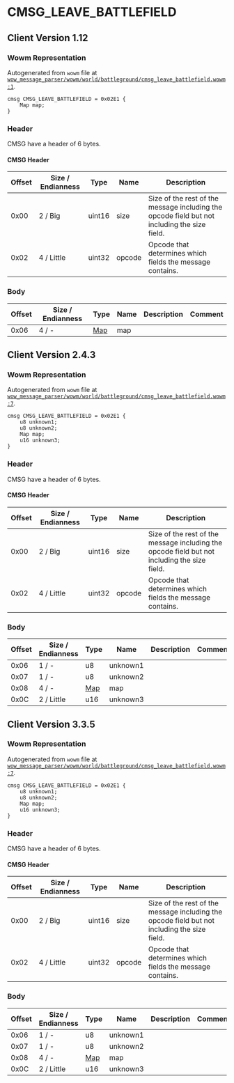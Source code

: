 # CMSG_LEAVE_BATTLEFIELD

## Client Version 1.12

### Wowm Representation

Autogenerated from `wowm` file at [`wow_message_parser/wowm/world/battleground/cmsg_leave_battlefield.wowm:1`](https://github.com/gtker/wow_messages/tree/main/wow_message_parser/wowm/world/battleground/cmsg_leave_battlefield.wowm#L1).
```rust,ignore
cmsg CMSG_LEAVE_BATTLEFIELD = 0x02E1 {
    Map map;
}
```
### Header

CMSG have a header of 6 bytes.

#### CMSG Header

| Offset | Size / Endianness | Type   | Name   | Description |
| ------ | ----------------- | ------ | ------ | ----------- |
| 0x00   | 2 / Big           | uint16 | size   | Size of the rest of the message including the opcode field but not including the size field.|
| 0x02   | 4 / Little        | uint32 | opcode | Opcode that determines which fields the message contains.|

### Body

| Offset | Size / Endianness | Type | Name | Description | Comment |
| ------ | ----------------- | ---- | ---- | ----------- | ------- |
| 0x06 | 4 / - | [Map](map.md) | map |  |  |

## Client Version 2.4.3

### Wowm Representation

Autogenerated from `wowm` file at [`wow_message_parser/wowm/world/battleground/cmsg_leave_battlefield.wowm:7`](https://github.com/gtker/wow_messages/tree/main/wow_message_parser/wowm/world/battleground/cmsg_leave_battlefield.wowm#L7).
```rust,ignore
cmsg CMSG_LEAVE_BATTLEFIELD = 0x02E1 {
    u8 unknown1;
    u8 unknown2;
    Map map;
    u16 unknown3;
}
```
### Header

CMSG have a header of 6 bytes.

#### CMSG Header

| Offset | Size / Endianness | Type   | Name   | Description |
| ------ | ----------------- | ------ | ------ | ----------- |
| 0x00   | 2 / Big           | uint16 | size   | Size of the rest of the message including the opcode field but not including the size field.|
| 0x02   | 4 / Little        | uint32 | opcode | Opcode that determines which fields the message contains.|

### Body

| Offset | Size / Endianness | Type | Name | Description | Comment |
| ------ | ----------------- | ---- | ---- | ----------- | ------- |
| 0x06 | 1 / - | u8 | unknown1 |  |  |
| 0x07 | 1 / - | u8 | unknown2 |  |  |
| 0x08 | 4 / - | [Map](map.md) | map |  |  |
| 0x0C | 2 / Little | u16 | unknown3 |  |  |

## Client Version 3.3.5

### Wowm Representation

Autogenerated from `wowm` file at [`wow_message_parser/wowm/world/battleground/cmsg_leave_battlefield.wowm:7`](https://github.com/gtker/wow_messages/tree/main/wow_message_parser/wowm/world/battleground/cmsg_leave_battlefield.wowm#L7).
```rust,ignore
cmsg CMSG_LEAVE_BATTLEFIELD = 0x02E1 {
    u8 unknown1;
    u8 unknown2;
    Map map;
    u16 unknown3;
}
```
### Header

CMSG have a header of 6 bytes.

#### CMSG Header

| Offset | Size / Endianness | Type   | Name   | Description |
| ------ | ----------------- | ------ | ------ | ----------- |
| 0x00   | 2 / Big           | uint16 | size   | Size of the rest of the message including the opcode field but not including the size field.|
| 0x02   | 4 / Little        | uint32 | opcode | Opcode that determines which fields the message contains.|

### Body

| Offset | Size / Endianness | Type | Name | Description | Comment |
| ------ | ----------------- | ---- | ---- | ----------- | ------- |
| 0x06 | 1 / - | u8 | unknown1 |  |  |
| 0x07 | 1 / - | u8 | unknown2 |  |  |
| 0x08 | 4 / - | [Map](map.md) | map |  |  |
| 0x0C | 2 / Little | u16 | unknown3 |  |  |

